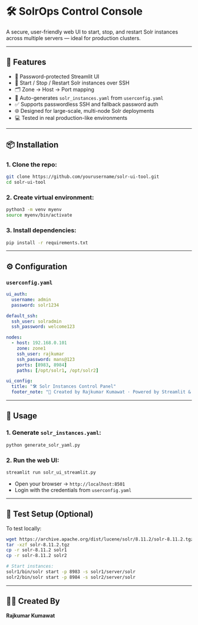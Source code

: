 # 🛠️ SolrOps Control Console

A secure, user-friendly web UI to start, stop, and restart Solr instances across multiple servers — ideal for production clusters.

---

## 🔑 Features

- 🔐 Password-protected Streamlit UI
- 🔄 Start / Stop / Restart Solr instances over SSH
- 🗂️ Zone → Host → Port mapping
- 📄 Auto-generates `solr_instances.yaml` from `userconfig.yaml`
- ✅ Supports passwordless SSH and fallback password auth
- 🌐 Designed for large-scale, multi-node Solr deployments
- 💻 Tested in real production-like environments

---

## 📦 Installation

### 1. Clone the repo:
```bash
git clone https://github.com/yourusername/solr-ui-tool.git
cd solr-ui-tool
```

### 2. Create virtual environment:
```bash
python3 -m venv myenv
source myenv/bin/activate
```

### 3. Install dependencies:
```bash
pip install -r requirements.txt
```

---

## ⚙️ Configuration

### `userconfig.yaml`

```yaml
ui_auth:
  username: admin
  password: solr1234

default_ssh:
  ssh_user: solradmin
  ssh_password: welcome123

nodes:
  - host: 192.168.0.101
    zone: zone1
    ssh_user: rajkumar
    ssh_password: mans@123
    ports: [8983, 8984]
    paths: [/opt/solr1, /opt/solr2]

ui_config:
  title: "🛠️ Solr Instances Control Panel"
  footer_note: "🚀 Created by Rajkumar Kumawat · Powered by Streamlit & Paramiko"
```

---

## 🚀 Usage

### 1. Generate `solr_instances.yaml`:
```bash
python generate_solr_yaml.py
```

### 2. Run the web UI:
```bash
streamlit run solr_ui_streamlit.py
```

- Open your browser → `http://localhost:8501`
- Login with the credentials from `userconfig.yaml`

---

## 🧪 Test Setup (Optional)

To test locally:
```bash
wget https://archive.apache.org/dist/lucene/solr/8.11.2/solr-8.11.2.tgz
tar -xzf solr-8.11.2.tgz
cp -r solr-8.11.2 solr1
cp -r solr-8.11.2 solr2

# Start instances:
solr1/bin/solr start -p 8983 -s solr1/server/solr
solr2/bin/solr start -p 8984 -s solr2/server/solr
```

---

## 👨‍💻 Created By

**Rajkumar Kumawat**

